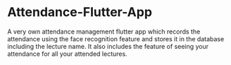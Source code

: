 # Attendance-Flutter-App
A very own attendance management flutter app which records the attendance using the face recognition feature and stores it in the database including the lecture name.
It also includes the feature of seeing your attendance for all your attended lectures.
